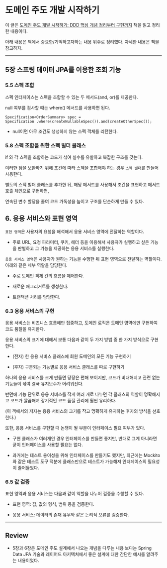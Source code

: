 # 도메인 주도 개발 시작하기

이 글은 [도메인 주도 개발 시작하기: DDD 핵심 개념 정리부터 구현까지](https://product.kyobobook.co.kr/detail/S000001810495) 책을 읽고 정리한 내용이다.

아래 내용은 책에서 중요한/기억하고자하는 내용 위주로 정리했다. 자세한 내용은 책을 참고하자.


---

## 5장 스프링 데이터 JPA를 이용한 조회 기능

### 5.5 스펙 조합

스펙 인터페이스는 스펙을 조합할 수 있는 두 메서드(and, or)를 제공한다.

null 여부를 검사할 때는 where() 메서드를 사용하면 된다.

```
Specification<OrderSummary> spec =
Specification .where(createNullableSpec()).and(createOtherSpec());
```

* null이면 아무 조건도 생성하지 않는 스펙 객체를 리턴한다.


### 5.8 스펙 조합을 위한 스펙 빌더 클래스

if 와 각 스펙을 조합하는 코드가 섞여 실수를 유발하고 복잡한 구조를 갖는다. 

이러한 점을 보완하기 위해 조건에 따라 스펙을 조합해야 하는 경우 `스펙 빌더`를 만들어 사용한다.

별도의 스팩 빌더 클래스를 추가한 뒤, 해당 메서드를 사용해서 조건을 표현하고 메서드 호출 체인으로 구현하면,

연속된 변수 할당을 줄여 코드 가독성을 높이고 구조를 단순하게 만들 수 있다.


## 6. 응용 서비스와 표현 영역

`표현 영역`은 사용자의 요청을 해석해서 응용 서비스 영역에 전달하는 역할이다.

* 주로 URL, 요청 파라미터, 쿠키, 헤더 등을 이용해서 사용자가 실행하고 싶은 기능을 판별하고 그 기능을 제공하는 응용 서비스를 실행한다.

`응용 서비스 영역`은 사용자가 원하는 기능을 수행한 뒤 표현 영역으로 전달하는 역할이다. 아래와 같은 세부 역할을 담당한다.

* 주로 도메인 객체 간의 흐름을 제어한다.

* 새로운 애그리거트를 생성한다.

* 트랜잭션 처리를 담당한다.

### 6.3 응용 서비스의 구현

응용 서비스는 비즈니스 흐름에만 집중하고, 도메인 로직은 도메인 영역에만 구현하여 코드 품질을 유지한다.

응용 서비스의 크기에 대해서 보통 다음과 같이 두 가지 방법 중 한 가지 방식으로 구현한다.

* (전자) 한 응용 서비스 클래스에 회원 도메인의 모든 기능 구현하기

* (후자) 구분되는 기능별로 응용 서비스 클래스를 따로 구현하기

하나의 응용 서비스를 크게 만들면 당장은 편해 보이지만, 코드가 비대해지고 관련 없는 기능들이 섞여 결국 유지보수가 어려워진다.

반면에 기능 단위로 응용 서비스를 작게 여러 개로 나누면 각 클래스의 역할이 명확해지고 코드가 깔끔해져 장기적인 코드 품질 관리에 훨씬 유리하다.

(이 책에서의 저자는  응용 서비스의 크기를 작고 명확하게 유지하는 후자의 방식을 선호한다.)

또한, 응용 서비스를 구현할 때 논쟁이 될 부분이 인터페이스 필요 여부가 있다.

* 구현 클래스가 여러개인 경우 인터페이스를 만들면 좋지만, 반대로 그게 아니라면 굳이 인터페이스를 사용할 필요는 없다.

* 과거에는 테스트 용이성을 위해 인터페이스를 만들기도 했지만, 최근에는 Mockito와 같은 테스트 도구 덕분에 클래스만으로 테스트가 가능해져 인터페이스의 필요성이 줄어들었다.

### 6.5 값 검증

표현 영역과 응용 서비스는 다음과 같이 역할을 나누어 검증을 수행할 수 있다.

* 표현 영역: 값, 값의 형식, 범위 등을 검증한다.

* 응용 서비스: 데이터의 존재 유무와 같은 논리적 오류를 검증한다.


---

## Review

* 5장과 6장은 도메인 주도 설계에서 나오는 개념을 다루는 내용 보다는 Spring Data JPA 기술과 레이어드 아키텍처에서 좋은 설계에 대한 간단한 예시를 알려주는 내용이었다.
